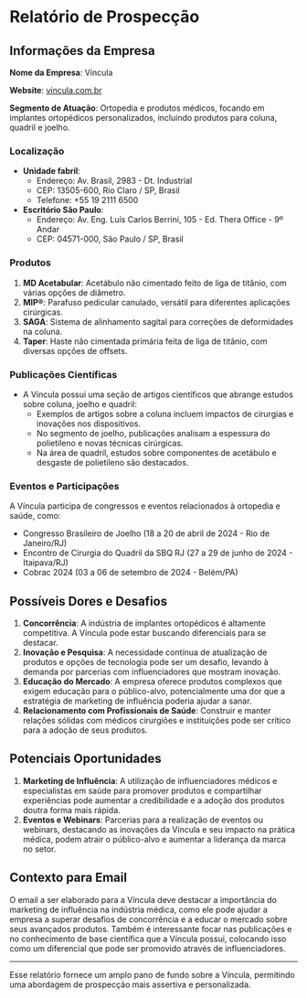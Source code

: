 # Relatório de Prospecção

## Informações da Empresa

**Nome da Empresa**: Víncula

**Website**: [vincula.com.br](http://www.vincula.com.br)

**Segmento de Atuação**: Ortopedia e produtos médicos, focando em implantes ortopédicos personalizados, incluindo produtos para coluna, quadril e joelho.

### Localização
- **Unidade fabril**:
  - Endereço: Av. Brasil, 2983 - Dt. Industrial
  - CEP: 13505-600, Rio Claro / SP, Brasil
  - Telefone: +55 19 2111 6500
- **Escritório São Paulo**:
  - Endereço: Av. Eng. Luís Carlos Berrini, 105 - Ed. Thera Office - 9º Andar
  - CEP: 04571-000, São Paulo / SP, Brasil

### Produtos
1. **MD Acetabular**: Acetábulo não cimentado feito de liga de titânio, com várias opções de diâmetro.
2. **MIP®**: Parafuso pedicular canulado, versátil para diferentes aplicações cirúrgicas.
3. **SAGA**: Sistema de alinhamento sagital para correções de deformidades na coluna.
4. **Taper**: Haste não cimentada primária feita de liga de titânio, com diversas opções de offsets.

### Publicações Científicas
- A Víncula possui uma seção de artigos científicos que abrange estudos sobre coluna, joelho e quadril:
  - Exemplos de artigos sobre a coluna incluem impactos de cirurgias e inovações nos dispositivos.
  - No segmento de joelho, publicações analisam a espessura do polietileno e novas técnicas cirúrgicas.
  - Na área de quadril, estudos sobre componentes de acetábulo e desgaste de polietileno são destacados.

### Eventos e Participações
A Víncula participa de congressos e eventos relacionados à ortopedia e saúde, como:
- Congresso Brasileiro de Joelho (18 a 20 de abril de 2024 - Rio de Janeiro/RJ)
- Encontro de Cirurgia do Quadril da SBQ RJ (27 a 29 de junho de 2024 - Itaipava/RJ)
- Cobrac 2024 (03 a 06 de setembro de 2024 - Belém/PA)

## Possíveis Dores e Desafios
1. **Concorrência**: A indústria de implantes ortopédicos é altamente competitiva. A Víncula pode estar buscando diferenciais para se destacar.
2. **Inovação e Pesquisa**: A necessidade contínua de atualização de produtos e opções de tecnologia pode ser um desafio, levando à demanda por parcerias com influenciadores que mostram inovação.
3. **Educação do Mercado**: A empresa oferece produtos complexos que exigem educação para o público-alvo, potencialmente uma dor que a estratégia de marketing de influência poderia ajudar a sanar.
4. **Relacionamento com Profissionais de Saúde**: Construir e manter relações sólidas com médicos cirurgiões e instituições pode ser crítico para a adoção de seus produtos.

## Potenciais Oportunidades
1. **Marketing de Influência**: A utilização de influenciadores médicos e especialistas em saúde para promover produtos e compartilhar experiências pode aumentar a credibilidade e a adoção dos produtos doutra forma mais rápida.
2. **Eventos e Webinars**: Parcerias para a realização de eventos ou webinars, destacando as inovações da Víncula e seu impacto na prática médica, podem atrair o público-alvo e aumentar a liderança da marca no setor.

## Contexto para Email
O email a ser elaborado para a Víncula deve destacar a importância do marketing de influência na indústria médica, como ele pode ajudar a empresa a superar desafios de concorrência e a educar o mercado sobre seus avançados produtos. Também é interessante focar nas publicações e no conhecimento de base científica que a Víncula possui, colocando isso como um diferencial que pode ser promovido através de influenciadores.

---

Esse relatório fornece um amplo pano de fundo sobre a Víncula, permitindo uma abordagem de prospecção mais assertiva e personalizada.